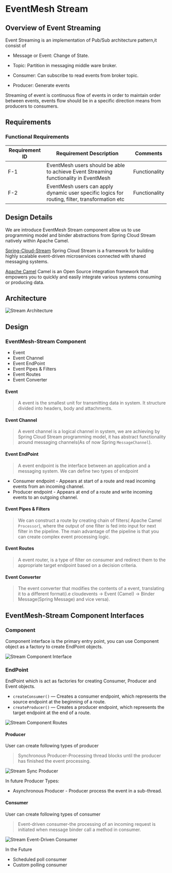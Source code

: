 # EventMesh Stream

## Overview of Event Streaming

Event Streaming is an implementation of Pub/Sub architecture pattern,it consist of

- Message or Event: Change of State.

- Topic: Partition in messaging middle ware broker.

- Consumer: Can subscribe to read events from broker topic.

- Producer: Generate events

Streaming of event is continuous flow of events in order to maintain order between events, events flow should be in a specific direction means from producers to consumers.

## Requirements

### Functional Requirements

| Requirement ID | Requirement Description | Comments |
| -------------- | ----------------------- | -------- |
| F-1            | EventMesh users should be able to achieve Event Streaming functionality in EventMesh | Functionality |
| F-2            | EventMesh users can apply dynamic user specific logics for routing, filter, transformation etc | Functionality |

## Design Details

We are introduce EventMesh Stream component allow us to use programming model and binder abstractions
from Spring Cloud Stream natively within Apache Camel.

[Spring-Cloud-Stream](https://spring.io/projects/spring-cloud-stream) Spring Cloud Stream is a framework for building
highly scalable event-driven microservices connected with shared messaging systems.

[Apache Camel](https://camel.apache.org/) Camel is an Open Source integration framework that empowers you to quickly
and easily integrate various systems consuming or producing data.

## Architecture

![Stream Architecture](../../../static/images/design-document/stream-architecture.png)

## Design

### EventMesh-Stream Component

- Event
- Event Channel
- Event EndPoint
- Event Pipes & Filters
- Event Routes
- Event Converter

#### Event

> A event is the smallest unit for transmitting data in system. It structure divided into headers, body and attachments.

#### Event Channel

> A event channel is a logical channel in system, we are achieving by Spring Cloud Stream programming model, it has abstract functionality around messaging channels(As of now Spring `MessageChannel`).

#### Event EndPoint

> A event endpoint is the interface between an application and a messaging system. We can define two types of endpoint

- Consumer endpoint - Appears at start of a route and read incoming events from an incoming channel.
- Producer endpoint - Appears at end of a route and write incoming events to an outgoing channel.

#### Event Pipes & Filters

> We can construct a route by creating chain of filters( Apache Camel `Processor`), where the output of one filter is fed into input for next filter in the pipeline.
The main advantage of the pipeline is that you can create complex event processing logic.

#### Event Routes

> A event router, is a type of filter on consumer and redirect them to the appropriate target endpoint based on a decision criteria.

#### Event Converter

> The event converter that modifies the contents of a event, translating it to a different format(i.e cloudevents -> Event (Camel) -> Binder Message(Spring Message) and vice versa).

## EventMesh-Stream Component Interfaces

### Component

Component interface is the primary entry point, you can use Component object as a factory to create EndPoint objects.

![Stream Component Interface](../../../static/images/design-document/stream-component-interface.png)

### EndPoint

EndPoint which is act as factories for creating Consumer, Producer and Event objects.

- `createConsumer()` — Creates a consumer endpoint, which represents the source endpoint at the beginning of a route.
- `createProducer()` — Creates a producer endpoint, which represents the target endpoint at the end of a route.

![Stream Component Routes](../../../static/images/design-document/stream-component-routes.png)

#### Producer

User can create following types of producer
> Synchronous Producer-Processing thread blocks until the producer has finished the event processing.

![Stream Sync Producer](../../../static/images/design-document/stream-sync-producer.png)

In future Producer Types:

- Asynchronous Producer - Producer process the event in a sub-thread.

#### Consumer

User can create following types of consumer
> Event-driven consumer-the processing of an incoming request is initiated when message binder call a method in consumer.

![Stream Event-Driven Consumer](../../../static/images/design-document/stream-event-driven-consumer.png)

In the Future

- Scheduled poll consumer
- Custom polling consumer
